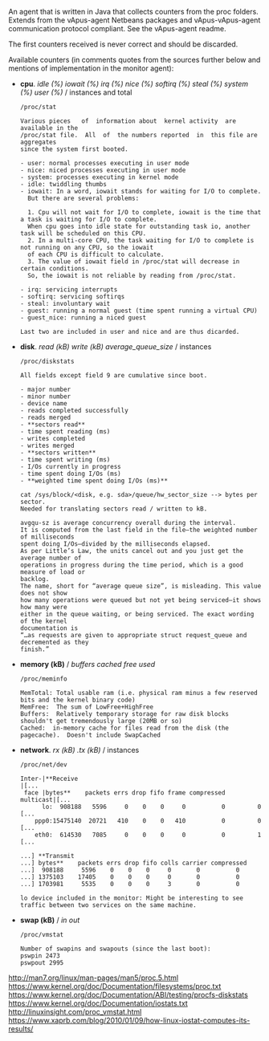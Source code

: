 An agent that is written in Java that collects counters from the proc folders.  
Extends from the vApus-agent Netbeans packages and vApus-vApus-agent communication protocol compliant. See the vApus-agent readme.

The first counters received is never correct and should be discarded.

Available counters (in comments quotes from the sources further below and mentions of implementation in the monitor agent):

* **cpu**. *idle (%) iowait (%) irq (%) nice (%) softirq (%) steal (%) system (%) user (%)* / instances and total

      /proc/stat
      
      Various pieces   of  information about  kernel activity  are  available in the
      /proc/stat file.  All  of  the numbers reported  in  this file are  aggregates
      since the system first booted.
      
      - user: normal processes executing in user mode
      - nice: niced processes executing in user mode
      - system: processes executing in kernel mode
      - idle: twiddling thumbs
      - iowait: In a word, iowait stands for waiting for I/O to complete.
        But there are several problems:
      
        1. Cpu will not wait for I/O to complete, iowait is the time that a task is waiting for I/O to complete.
        When cpu goes into idle state for outstanding task io, another task will be scheduled on this CPU.
        2. In a multi-core CPU, the task waiting for I/O to complete is not running on any CPU, so the iowait
        of each CPU is difficult to calculate.
        3. The value of iowait field in /proc/stat will decrease in certain conditions.
        So, the iowait is not reliable by reading from /proc/stat.
      
      - irq: servicing interrupts
      - softirq: servicing softirqs
      - steal: involuntary wait
      - guest: running a normal guest (time spent running a virtual CPU)
      - guest_nice: running a niced guest
      
      Last two are included in user and nice and are thus dicarded.

* **disk**. *read (kB) write (kB) average_queue_size* / instances

      /proc/diskstats
      
      All fields except field 9 are cumulative since boot.
      
      - major number
      - minor number
      - device name
      - reads completed successfully
      - reads merged
      - **sectors read**
      - time spent reading (ms)
      - writes completed
      - writes merged
      - **sectors written**
      - time spent writing (ms)
      - I/Os currently in progress
      - time spent doing I/Os (ms)
      - **weighted time spent doing I/Os (ms)**
      
      cat /sys/block/<disk, e.g. sda>/queue/hw_sector_size --> bytes per sector.
      Needed for translating sectors read / written to kB.
      
      avgqu-sz is average concurrency overall during the interval.
      It is computed from the last field in the file—the weighted number of milliseconds 
      spent doing I/Os—divided by the milliseconds elapsed.
      As per Little’s Law, the units cancel out and you just get the average number of 
      operations in progress during the time period, which is a good measure of load or 
      backlog.
      The name, short for “average queue size”, is misleading. This value does not show
      how many operations were queued but not yet being serviced—it shows how many were 
      either in the queue waiting, or being serviced. The exact wording of the kernel
      documentation is
      “…as requests are given to appropriate struct request_queue and decremented as they 
      finish.”

* **memory (kB)** / *buffers cached free used*

      /proc/meminfo
      
      MemTotal: Total usable ram (i.e. physical ram minus a few reserved bits and the kernel binary code)
      MemFree:  The sum of LowFree+HighFree
      Buffers:  Relatively temporary storage for raw disk blocks shouldn't get tremendously large (20MB or so)
      Cached:  in-memory cache for files read from the disk (the pagecache).  Doesn't include SwapCached

* **network**. *rx (kB) .tx (kB)* / instances
      
      /proc/net/dev 
      
      Inter-|**Receive                                                   |[... 
       face |bytes**    packets errs drop fifo frame compressed multicast|[... 
            lo:  908188   5596     0    0    0     0          0         0 [...         
          ppp0:15475140  20721   410    0    0   410          0         0 [...  
          eth0:  614530   7085     0    0    0     0          0         1 [... 
   
      ...] **Transmit 
      ...] bytes**    packets errs drop fifo colls carrier compressed 
      ...]  908188     5596    0    0    0     0       0          0 
      ...] 1375103    17405    0    0    0     0       0          0 
      ...] 1703981     5535    0    0    0     3       0          0 
      
      lo device included in the monitor: Might be interesting to see traffic between two services on the same machine.

     
* **swap (kB)** / *in out*

      /proc/vmstat
      
      Number of swapins and swapouts (since the last boot):
      pswpin 2473
      pswpout 2995

<http://man7.org/linux/man-pages/man5/proc.5.html>  
<https://www.kernel.org/doc/Documentation/filesystems/proc.txt>  
<https://www.kernel.org/doc/Documentation/ABI/testing/procfs-diskstats>  
<https://www.kernel.org/doc/Documentation/iostats.txt>  
<http://linuxinsight.com/proc_vmstat.html>  
<https://www.xaprb.com/blog/2010/01/09/how-linux-iostat-computes-its-results/>